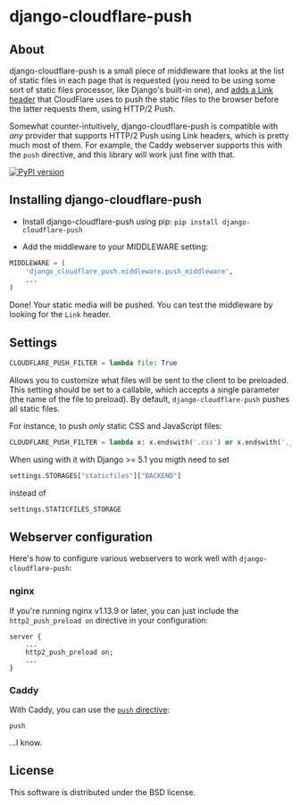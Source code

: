 django-cloudflare-push
======================

About
-----

django-cloudflare-push is a small piece of middleware that looks at the list of
static files in each page that is requested (you need to be using some sort of
static files processor, like Django's built-in one), and [adds a Link
header](https://www.cloudflare.com/website-optimization/http2/serverpush/) that
CloudFlare uses to push the static files to the browser before the latter
requests them, using HTTP/2 Push.

Somewhat counter-intuitively, django-cloudflare-push is compatible with *any*
provider that supports HTTP/2 Push using Link headers, which is pretty much
most of them. For example, the Caddy webserver supports this with the `push`
directive, and this library will work just fine with that.

[![PyPI version](https://img.shields.io/pypi/v/django-cloudflare-push.svg)](https://pypi.python.org/pypi/django-cloudflare-push)



Installing django-cloudflare-push
---------------------------------

* Install django-cloudflare-push using pip: `pip install django-cloudflare-push`

* Add the middleware to your MIDDLEWARE setting:

```python
MIDDLEWARE = (
    'django_cloudflare_push.middleware.push_middleware',
    ...
)
```

Done! Your static media will be pushed. You can test the middleware by looking
for the `Link` header.

Settings
--------

```python
CLOUDFLARE_PUSH_FILTER = lambda file: True
```

Allows you to customize what files will be sent to the client to be preloaded.
This setting should be set to a callable, which accepts a single parameter
(the name of the file to preload). By default, `django-cloudflare-push` pushes
all static files.

For instance, to push _only_ static CSS and JavaScript files:

```python
CLOUDFLARE_PUSH_FILTER = lambda x: x.endswith('.css') or x.endswith('.js')
```
When using with it with Django >= 5.1 you migth need to set
```python
settings.STORAGES["staticfiles"]["BACKEND"]
```
instead of 
```python
settings.STATICFILES_STORAGE
```

Webserver configuration
-----------------------

Here's how to configure various webservers to work well with
`django-cloudflare-push`:

### nginx

If you're running nginx v1.13.9 or later, you can just include the
`http2_push_preload on` directive in your configuration:

```
server {
    ...
    http2_push_preload on;
    ...
}
```

### Caddy

With Caddy, you can use the [`push` directive](https://caddyserver.com/docs/push):

```
push
```

...I know.

License
-------

This software is distributed under the BSD license.

